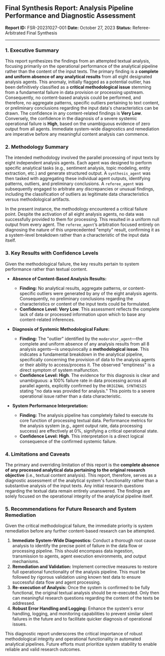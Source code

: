 ## Final Synthesis Report: Analysis Pipeline Performance and Diagnostic Assessment

**Report ID:** FSR-20231027-001
**Date:** October 27, 2023
**Status:** Referee-Arbitrated Final Synthesis

---

### 1. Executive Summary

This report synthesizes the findings from an attempted textual analysis, focusing primarily on the operational performance of the analytical pipeline rather than the content of the input texts. The primary finding is a **complete and uniform absence of any analytical results** from all eight designated analysis agents. This anomaly, initially flagged as a potential outlier, has been definitively classified as a **critical methodological issue** stemming from a fundamental failure in data provision or processing upstream. Consequently, no content-based analysis could be performed, and therefore, no aggregate patterns, specific outliers pertaining to text content, or preliminary conclusions regarding the input data's characteristics can be drawn. The confidence in any content-related findings is **Very Low**. Conversely, the confidence in the diagnosis of a severe systemic operational failure is **High**, based on the unambiguous evidence of zero output from all agents. Immediate system-wide diagnostics and remediation are imperative before any meaningful content analysis can commence.

### 2. Methodology Summary

The intended methodology involved the parallel processing of input texts by eight independent analysis agents. Each agent was designed to perform specific analytical tasks (e.g., sentiment analysis, topic modeling, entity extraction, etc.) and generate structured output. A `synthesis_agent` was then tasked with aggregating these individual agent outputs, identifying patterns, outliers, and preliminary conclusions. A `referee_agent` was subsequently engaged to arbitrate any discrepancies or unusual findings, including the classification of outliers as legitimate data characteristics versus methodological artifacts.

In the present instance, the methodology encountered a critical failure point. Despite the activation of all eight analysis agents, no data was successfully provided to them for processing. This resulted in a uniform null output from every agent. The `referee_agent`’s arbitration focused entirely on diagnosing the nature of this unprecedented "empty" result, confirming it as a system-level breakdown rather than a characteristic of the input data itself.

### 3. Key Results with Confidence Levels

Given the methodological failure, the key results pertain to system performance rather than textual content.

*   **Absence of Content-Based Analysis Results:**
    *   **Finding:** No analytical results, aggregate patterns, or content-specific outliers were generated by any of the eight analysis agents. Consequently, no preliminary conclusions regarding the characteristics or content of the input texts could be formulated.
    *   **Confidence Level:** **Very Low**. This assessment reflects the complete lack of data or processed information upon which to base any content-related inferences.

*   **Diagnosis of Systemic Methodological Failure:**
    *   **Finding:** The "outlier" identified by the `moderator_agent`—the complete and uniform absence of any analysis results from all 8 analysis agents—is unequivocally a **methodological issue**. This indicates a fundamental breakdown in the analytical pipeline, specifically concerning the provision of data to the analysis agents or their ability to access/process it. The observed "emptiness" is a direct symptom of system malfunction.
    *   **Confidence Level:** **High**. The evidence for this diagnosis is clear and unambiguous: a 100% failure rate in data processing across all parallel agents, explicitly confirmed by the `ORIGINAL SYNTHESIS` stating "no data was provided for analysis." This points to a severe operational issue rather than a data characteristic.

*   **System Performance Interpretation:**
    *   **Finding:** The analysis pipeline has completely failed to execute its core function of processing textual data. Performance metrics for the analysis system (e.g., agent output rate, data processing success) are effectively at 0%, signifying a critical operational state.
    *   **Confidence Level:** **High**. This interpretation is a direct logical consequence of the confirmed systemic failure.

### 4. Limitations and Caveats

The primary and overriding limitation of this report is the **complete absence of any processed analytical data pertaining to the original research objective** (i.e., textual content analysis). This report, therefore, serves as a diagnostic assessment of the analytical system's functionality rather than a substantive analysis of the input texts. Any initial research questions regarding the textual data remain entirely unanswered. The findings are solely focused on the operational integrity of the analytical pipeline itself.

### 5. Recommendations for Future Research and System Remediation

Given the critical methodological failure, the immediate priority is system remediation before any further content-based research can be attempted.

1.  **Immediate System-Wide Diagnostics:** Conduct a thorough root cause analysis to identify the precise point of failure in the data flow or processing pipeline. This should encompass data ingestion, transmission to agents, agent execution environments, and output mechanisms.
2.  **Remediation and Validation:** Implement corrective measures to restore full operational functionality of the analysis pipeline. This must be followed by rigorous validation using known test data to ensure successful data flow and agent processing.
3.  **Re-execution of Analysis:** Once the system is confirmed to be fully functional, the original textual analysis should be re-executed. Only then can meaningful research questions regarding the content of the texts be addressed.
4.  **Robust Error Handling and Logging:** Enhance the system's error handling, logging, and monitoring capabilities to prevent similar silent failures in the future and to facilitate quicker diagnosis of operational issues.

This diagnostic report underscores the critical importance of robust methodological integrity and operational functionality in automated analytical pipelines. Future efforts must prioritize system stability to enable reliable and valid research outcomes.